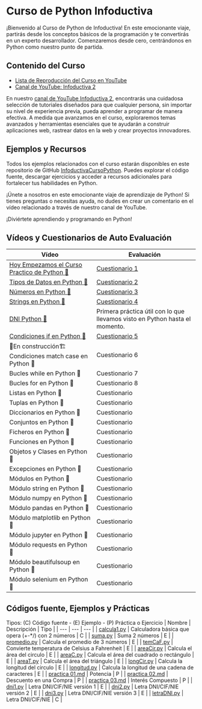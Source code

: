 # Curso de Python Infoductiva
¡Bienvenido al Curso de Python de Infoductiva!
En este emocionante viaje, partirás desde los conceptos básicos de la programación y te convertirás en un experto desarrollador. Comenzaremos desde cero, centrándonos en Python como nuestro punto de partida.

## Contenido del Curso
- [Lista de Reproducción del Curso en YouTube](https://www.youtube.com/playlist?list=PL_yx33PLMxWEKR_3nVKOosNxkdi0zA1pb)
- [Canal de YouTube: Infoductiva 2](https://www.youtube.com/c/INFODUCTIVA2)

En nuestro [canal de YouTube Infoductiva 2](https://www.youtube.com/c/INFODUCTIVA2), encontrarás una cuidadosa selección de tutoriales diseñados para que cualquier persona, sin importar su nivel de experiencia previa, pueda aprender a programar de manera efectiva. A medida que avanzamos en el curso, exploraremos temas avanzados y herramientas esenciales que te ayudarán a construir aplicaciones web, rastrear datos en la web y crear proyectos innovadores.

## Ejemplos y Recursos
Todos los ejemplos relacionados con el curso estarán disponibles en este repositorio de GitHub [InfoductivaCursoPython](https://github.com/PedroRenaut/InfoductivaCursoPython). Puedes explorar el código fuente, descargar ejercicios y acceder a recursos adicionales para fortalecer tus habilidades en Python.

¡Únete a nosotros en este emocionante viaje de aprendizaje de Python!
Si tienes preguntas o necesitas ayuda, no dudes en crear un comentario en el vídeo relacionado a través de nuestro canal de YouTube.

¡Diviértete aprendiendo y programando en Python!

## Vídeos y Cuestionarios de Auto Evaluación
| Vídeo | Evaluación |
| --- | --- |
| [Hoy Empezamos el Curso Practico de Python 🐍](https://youtu.be/FhWzuJs9Qjw) | [Cuestionario 1](https://forms.gle/TwTPPucHssdiQKmH7) |
| [Tipos de Datos en Python 🐍](https://youtu.be/JGa72bnXjnY) | [Cuestionario 2](https://forms.gle/FvYLtn59qL1oFjNi7) |
| [Números en Python 🐍](https://youtu.be/abGW9J9gtsE) | [Cuestionario 3](https://forms.gle/SH4U88EDsHNw1GVa8) |
| [Strings en Python 🐍](https://youtu.be/ZAXkKBHs97s) | [Cuestionario 4](https://forms.gle/rstNSTcQrLS2hHK26) |
| [DNI Python 🐍](https://youtu.be/QocvehgU5qU) | Primera práctica útil con lo que llevamos visto en Python hasta el momento. |
| [Condiciones if en Python 🐍](https://youtu.be/OkHOclEBoQo) | [Cuestionario 5](https://forms.gle/QgHiwVz65cLHAyyt8) |
| 🚧En construcción🏗️ Condiciones match case en Python 🐍 | Cuestionario 6 |
| Bucles while en Python 🐍 | Cuestionario 7 |
| Bucles for en Python 🐍 | Cuestionario 8 |
| Listas en Python 🐍 | Cuestionario |
| Tuplas en Python 🐍 | Cuestionario |
| Diccionarios en Python 🐍 | Cuestionario |
| Conjuntos en Python 🐍 | Cuestionario |
| Ficheros en Python 🐍 | Cuestionario |
| Funciones en Python 🐍 | Cuestionario |
| Objetos y Clases en Python 🐍 | Cuestionario |
| Excepciones en Python 🐍 | Cuestionario |
| Módulos en Python 🐍 | Cuestionario |
| Módulo string en Python 🐍 | Cuestionario |
| Módulo numpy en Python 🐍 | Cuestionario |
| Módulo pandas en Python 🐍 | Cuestionario |
| Módulo matplotlib en Python 🐍 | Cuestionario |
| Módulo jupyter en Python 🐍 | Cuestionario |
| Módulo requests en Python 🐍 | Cuestionario |
| Módulo beautifulsoup en Python 🐍 | Cuestionario |
| Módulo selenium en Python 🐍 | Cuestionario |

## Códigos fuente, Ejemplos y Prácticas
Tipos: (C) Código fuente - (E) Ejemplo - (P) Práctica o Ejercicio
| Nombre | Descripción | Tipo |
| --- | --- | --- |
| [calcula1.py](https://github.com/PedroRenaut/InfoductivaCursoPython/blob/main/codigos/calcula1.py) | Calculadora básica que opera (+-*/) con 2 números | C |
| [suma.py](https://github.com/PedroRenaut/InfoductivaCursoPython/blob/main/ejemplos/suma.py) | Suma 2 números | E |
| [promedio.py](https://github.com/PedroRenaut/InfoductivaCursoPython/blob/main/ejemplos/promedio.py) | Calcula el promedio de 3 números | E |
| [temCaF.py](https://github.com/PedroRenaut/InfoductivaCursoPython/blob/main/ejemplos/tempCaF.py) | Convierte temperatura de Celsius a Fahrenheit | E |
| [areaCir.py](https://github.com/PedroRenaut/InfoductivaCursoPython/blob/main/ejemplos/areaCir.py) | Calcula el área del circulo | E |
| [areaC.py](https://github.com/PedroRenaut/InfoductivaCursoPython/blob/main/ejemplos/areaC.py) | Calcula el área del cuadrado o rectángulo | E |
| [areaT.py](https://github.com/PedroRenaut/InfoductivaCursoPython/blob/main/ejemplos/areaT.py) | Calcula el área del triángulo | E |
| [longCir.py](https://github.com/PedroRenaut/InfoductivaCursoPython/blob/main/ejemplos/longCir.py) | Calcula la longitud del circulo | E |
| [longitud.py](https://github.com/PedroRenaut/InfoductivaCursoPython/blob/main/ejemplos/longitud.py) | Calcula la longitud de una cadena de caracteres | E |
| [practica 01.md](https://github.com/PedroRenaut/InfoductivaCursoPython/blob/main/practicas/practica%2001.md) | Potencia | P |
| [practica 02.md](https://github.com/PedroRenaut/InfoductivaCursoPython/blob/main/practicas/practica%2002.md) | Descuento en una Compra | P |
| [practica 03.md](https://github.com/PedroRenaut/InfoductivaCursoPython/blob/main/practicas/practica%2003.md) | Interés Compuesto | P |
| [dni1.py](https://github.com/PedroRenaut/InfoductivaCursoPython/blob/main/ejemplos/dni1.py) | Letra DNI/CIF/NIE versión 1 | E |
| [dni2.py](https://github.com/PedroRenaut/InfoductivaCursoPython/blob/main/ejemplos/dni2.py) | Letra DNI/CIF/NIE versión 2 | E |
| [dni3.py](https://github.com/PedroRenaut/InfoductivaCursoPython/blob/main/ejemplos/dni3.py) | Letra DNI/CIF/NIE versión 3 | E |
| [letraDNI.py](https://github.com/PedroRenaut/InfoductivaCursoPython/blob/main/codigos/letraDNI.py) | Letra DNI/CIF/NIE | C |

